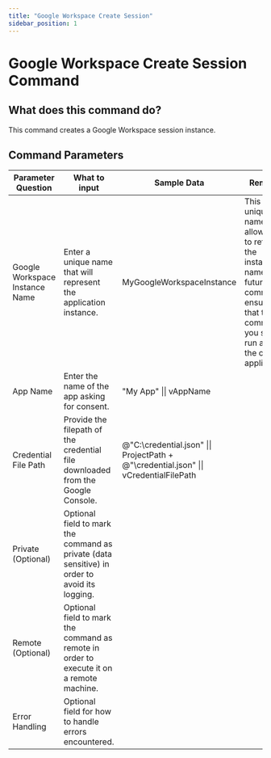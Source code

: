 ```yaml
---
title: "Google Workspace Create Session"
sidebar_position: 1
---
```


<!--TITLE: Google Workspace Create Session Command -->
<!-- SUBTITLE: a command in the Google Workspace Commands group. -->

<!-- [Go To Automation Commands Overview](/automation-commands) -->

# Google Workspace Create Session Command

## What does this command do?

This command creates a Google Workspace session instance.

## Command Parameters

| Parameter Question             | What to input                                                                                 | Sample Data                                                                           | Remarks                                                                                                                                                      |
| ------------------------------ | --------------------------------------------------------------------------------------------- | ------------------------------------------------------------------------------------- | ------------------------------------------------------------------------------------------------------------------------------------------------------------ |
| Google Workspace Instance Name | Enter a unique name that will represent the application instance.                             | MyGoogleWorkspaceInstance                                                             | This unique name allows you to refer to the instance by name in future commands, ensuring that the commands you specify run against the correct application. |
| App Name                       | Enter the name of the app asking for consent.                                                 | "My App" \|\| vAppName                                                                |                                                                                                                                                              |
| Credential File Path           | Provide the filepath of the credential file downloaded from the Google Console.               | @"C:\credential.json" \|\| ProjectPath + @"\credential.json" \|\| vCredentialFilePath |                                                                                                                                                              |
| Private (Optional)             | Optional field to mark the command as private (data sensitive) in order to avoid its logging. |                                                                                       |                                                                                                                                                              |
| Remote (Optional)              | Optional field to mark the command as remote in order to execute it on a remote machine.      |                                                                                       |                                                                                                                                                              |
| Error Handling                 | Optional field for how to handle errors encountered.                                          |                                                                                       |                                                                                                                                                              |